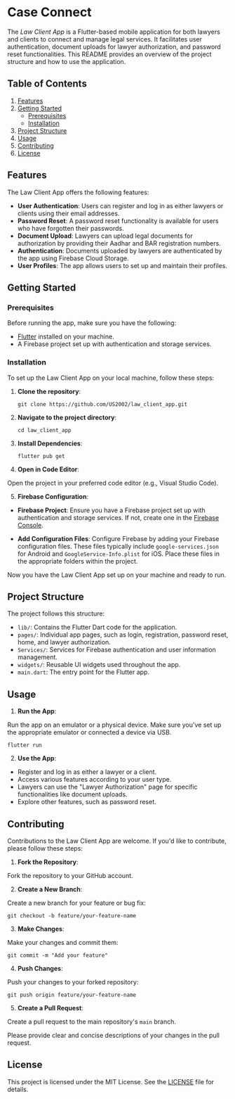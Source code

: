 # **Case Connect**
The *Law Client App* is a Flutter-based mobile application for both lawyers and clients to connect and manage legal services. It facilitates user authentication, document uploads for lawyer authorization, and password reset functionalities. This README provides an overview of the project structure and how to use the application.

## Table of Contents

1. [Features](#features)
2. [Getting Started](#getting-started)
   - [Prerequisites](#prerequisites)
   - [Installation](#installation)
3. [Project Structure](#project-structure)
4. [Usage](#usage)
5. [Contributing](#contributing)
6. [License](#license)

## Features

The Law Client App offers the following features:

- **User Authentication**: Users can register and log in as either lawyers or clients using their email addresses.
- **Password Reset**: A password reset functionality is available for users who have forgotten their passwords.
- **Document Upload**: Lawyers can upload legal documents for authorization by providing their Aadhar and BAR registration numbers.
- **Authentication**: Documents uploaded by lawyers are authenticated by the app using Firebase Cloud Storage.
- **User Profiles**: The app allows users to set up and maintain their profiles.


## Getting Started

### Prerequisites

Before running the app, make sure you have the following:

- [Flutter](https://flutter.dev/) installed on your machine.
- A Firebase project set up with authentication and storage services.

### Installation

To set up the Law Client App on your local machine, follow these steps:

1. **Clone the repository**:
    ```
    git clone https://github.com/US2002/law_client_app.git
    ```
2. **Navigate to the project directory**:
    ```
    cd law_client_app
    ```
3. **Install Dependencies**:
    ```
    flutter pub get
    ```
4. **Open in Code Editor**:

Open the project in your preferred code editor (e.g., Visual Studio Code).

5. **Firebase Configuration**:

- **Firebase Project**: Ensure you have a Firebase project set up with authentication and storage services. If not, create one in the [Firebase Console](https://console.firebase.google.com/).

- **Add Configuration Files**: Configure Firebase by adding your Firebase configuration files. These files typically include `google-services.json` for Android and `GoogleService-Info.plist` for iOS. Place these files in the appropriate folders within the project.

Now you have the Law Client App set up on your machine and ready to run.

## Project Structure

The project follows this structure:

- `lib/`: Contains the Flutter Dart code for the application.
- `pages/`: Individual app pages, such as login, registration, password reset, home, and lawyer authorization.
- `Services/`: Services for Firebase authentication and user information management.
- `widgets/`: Reusable UI widgets used throughout the app.
- `main.dart`: The entry point for the Flutter app.

## Usage

1. **Run the App**:

Run the app on an emulator or a physical device. Make sure you've set up the appropriate emulator or connected a device via USB.
```
flutter run
```

2. **Use the App**:

- Register and log in as either a lawyer or a client.
- Access various features according to your user type.
- Lawyers can use the "Lawyer Authorization" page for specific functionalities like document uploads.
- Explore other features, such as password reset.

## Contributing

Contributions to the Law Client App are welcome. If you'd like to contribute, please follow these steps:

1. **Fork the Repository**:

Fork the repository to your GitHub account.

2. **Create a New Branch**:

Create a new branch for your feature or bug fix:
```
git checkout -b feature/your-feature-name
```

3. **Make Changes**:

Make your changes and commit them:
```
git commit -m "Add your feature"
```


4. **Push Changes**:

Push your changes to your forked repository:
```
git push origin feature/your-feature-name
```


5. **Create a Pull Request**:

Create a pull request to the main repository's `main` branch.

Please provide clear and concise descriptions of your changes in the pull request.

## License

This project is licensed under the MIT License. See the [LICENSE](LICENSE) file for details.

